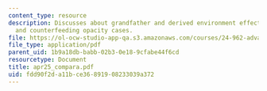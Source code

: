 ```yaml
---
content_type: resource
description: Discusses about grandfather and derived environment effects on linguistic,
  and counterfeeding opacity cases.
file: https://ol-ocw-studio-app-qa.s3.amazonaws.com/courses/24-962-advanced-phonology-spring-2005/fdd90f2da11bce36891908233039a372_apr25_compara.pdf
file_type: application/pdf
parent_uid: 1b9a18db-babb-02b3-0e18-9cfabe44f6cd
resourcetype: Document
title: apr25_compara.pdf
uid: fdd90f2d-a11b-ce36-8919-08233039a372
---
```

